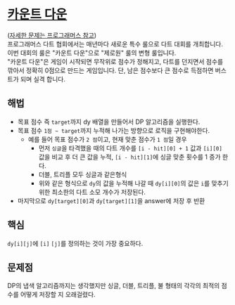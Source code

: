 # [카운트 다운](https://github.com/malvr00/Java-algorithm/blob/master/programmers/level3/step11/src/Main.java)

([자세한 문제는 프로그래머스 참고](https://school.programmers.co.kr/learn/courses/30/lessons/131129)) <br/>
프로그래머스 다트 협회에서는 매년마다 새로운 특수 룰으로 다트 대회를 개최합니다. 이번 대회의 룰은 "카운트 다운"으로 "제로원" 룰의 변형 룰입니다.<br/>
"카운트 다운"은 게임이 시작되면 무작위로 점수가 정해지고, 다트를 던지면서 점수를 깎아서 정확히 0점으로 만드는 게임입니다. 단, 남은 점수보다 큰 점수로 득점하면 버스트가 되며 실격 합니다.

## 해법
* 목표 점수 즉 `target`까지 dy 배열을 만들어서 DP 알고리즘을 실행한다.
* 목표 점수 `1점 ~ target`까지 누적해 나가는 방향으로 로직을 구현해야한다.
  * 예를 들어 목표 점수가 `2 점`이고, 현재 맞춘 점수가 `1 점`일 경우
    * 먼저 `싱글`을 타격했을 때의 다트 개수를 `[i - hit][0] + 1` 값과 `[i][0]` 값을 비교 후 더 큰 값을 누적, `[i - hit][1]`에 싱글 맞춘 횟수를 1 증가 한다.
    * 더블, 트리플 모두 싱글과 같은형식
    * 위와 같은 형식으로 `dy`의 값을 누적해 나갈 때 `dy[i][0]`의 값은 `i`를 맞추기 위한 최소한의 다트 소모 개수가 저장된다.
* 마지막으로 `dy[target][0]`과 `dy[target][1]`을 answer에 저장 후 반환

## 핵심
`dy[i][j]`에 `[i]` `[j]`를 정의하는 것이 가장 중요하다.

## 문제점
DP의 냅색 알고리즘까지는 생각했지만 싱글, 더블, 트리플, 불 형태의 각각의 최적의 점수를 어떻게 저장할 지 오래걸렸다. 
